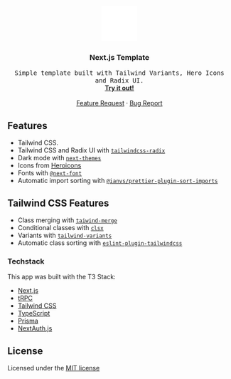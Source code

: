 <p align='center'>
  <a href='https://github.com/codingcodax/slug'>
    <img src='./.github/assets/logo.png' width='80' height='80' />
  </a>

  <h3 align='center'>Next.js Template</h3>

  <p align='center'>
    <samp>Simple template built with Tailwind Variants, Hero Icons and Radix UI.</samp>
    <br />
    <a href='https://github.com/codingcodax/next-template/generate' rel='noopener noreferrer' target='_blank'><strong>Try it out!</strong></a>
    <br />
    <br />
    <a href='https://github.com/codingcodax/slug/next-template/'>Feature Request</a>
    ·
    <a href='https://github.com/codingcodax/next-template/issues/'>Bug Report</a>
  </p>
</p>

## Features

- Tailwind CSS.
- Tailwind CSS and Radix UI with [`tailwindcss-radix`](https://github.com/ecklf/tailwindcss-radix)
- Dark mode with [`next-themes`](https://github.com/pacocoursey/next-themes)
- Icons from [Heroicons](https://heroicons.com/)
- Fonts with [`@next-font`](https://nextjs.org/docs/api-reference/next/font)
- Automatic import sorting with [`@ianvs/prettier-plugin-sort-imports`](https://github.com/IanVS/prettier-plugin-sort-imports)

## Tailwind CSS Features

- Class merging with [`taiwind-merge`](https://github.com/dcastil/tailwind-merge)
- Conditional classes with [`clsx`](https://github.com/lukeed/clsx)
- Variants with [`tailwind-variants`](https://www.tailwind-variants.org/)
- Automatic class sorting with [`eslint-plugin-tailwindcss`](https://github.com/francoismassart/eslint-plugin-tailwindcss)


### Techstack

This app was built with the T3 Stack:

- [Next.js](https://nextjs.org)
- [tRPC](https://trpc.io)
- [Tailwind CSS](https://tailwindcss.com)
- [TypeScript](https://typescriptlang.org)
- [Prisma](https://prisma.io)
- [NextAuth.js](https://next-auth.js.org)

## License

Licensed under the [MIT license](./LICENSE.md)
